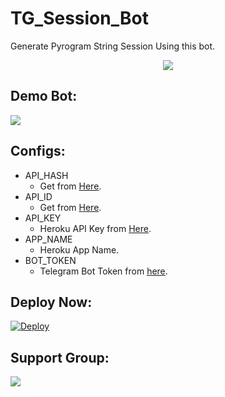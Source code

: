 # TG_Session_Bot
Generate Pyrogram String Session Using this bot.

<p align="center">
  <img src="https://telegra.ph/file/8848147cd4fb6af2f094f.jpg">
</p>

## Demo Bot:
<a href="https://t.me/st_session_gr_bot"><img src="https://img.shields.io/badge/Telegram-Bot-blue.svg?logo=telegram"></a>

## Configs:
- API_HASH
  - Get from [Here](https://my.telegram.org).
- API_ID
  - Get from [Here](https://my.telegram.org).
- API_KEY
  - Heroku API Key from [Here](https://dashboard.heroku.com/account).
- APP_NAME
  - Heroku App Name.
- BOT_TOKEN
  - Telegram Bot Token from [here](https://t.me/BotFather).

## Deploy Now:
[![Deploy](https://www.herokucdn.com/deploy/button.svg)](https://heroku.com/deploy?template=https://github.com/s780821/Tg_Session_bot)

## Support Group:
<a href="https://t.me/Xmarty_Support"><img src="https://img.shields.io/badge/Telegram-Join%20Telegram%20Group-blue.svg?logo=telegram"></a>




